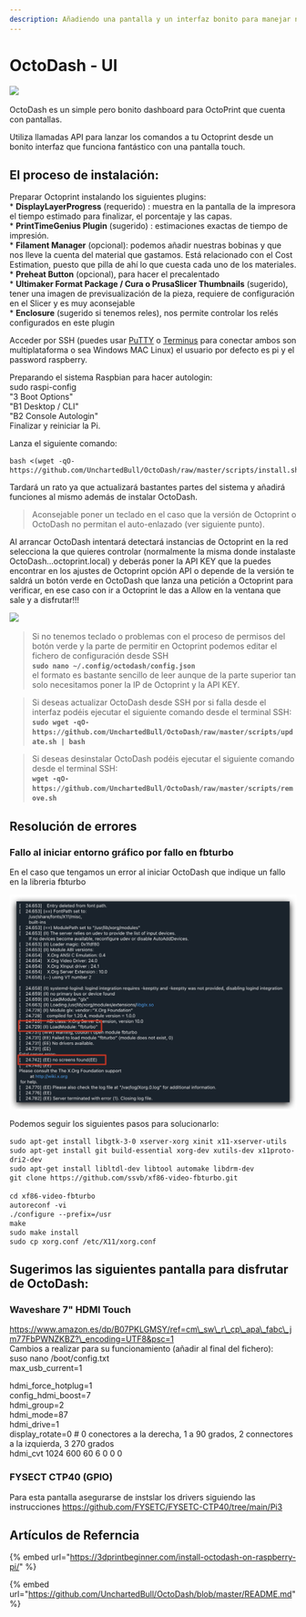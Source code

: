 ```yaml
---
description: Añadiendo una pantalla y un interfaz bonito para manejar nuestro Octoprint
---
```


# OctoDash - UI

![](https://lh5.googleusercontent.com/1Vs7rR5dESwn2fc5X1KEzqb7F2EdzKUXIprXvYQS6w6mQVSwwpKD2YXDN8tlJaKphKuMSDgF3NV61dtfIzSKl2zPJHfY767CrzdkypY52aDp4M6Nfkst0nRCfhK4gpPaKQogHqvt)

OctoDash es un simple pero bonito dashboard para OctoPrint que cuenta con pantallas.

Utiliza llamadas API para lanzar los comandos a tu Octoprint desde un bonito interfaz que funciona fantástico con una pantalla touch.

## El proceso de instalación:

Preparar Octoprint instalando los siguientes plugins:  
\* **DisplayLayerProgress** \(requerido\) : muestra en la pantalla de la impresora el tiempo estimado para finalizar, el porcentaje y las capas.  
\* **PrintTimeGenius Plugin** \(sugerido\) : estimaciones exactas de tiempo de impresión.  
\* **Filament Manager** \(opcional\): podemos añadir nuestras bobinas y que nos lleve la cuenta del material que gastamos. Está relacionado con el Cost Estimation, puesto que pilla de ahí lo que cuesta cada uno de los materiales.  
\* **Preheat Button** \(opcional\), para hacer el precalentado  
\* **Ultimaker Format Package / Cura o PrusaSlicer Thumbnails** \(sugerido\), tener una imagen de previsualización de la pieza, requiere de configuración en el Slicer y es muy aconsejable  
\* **Enclosure** \(sugerido si tenemos reles\), nos permite controlar los relés configurados en este plugin

Acceder por SSH \(puedes usar [PuTTY](https://www.putty.org/) o [Terminus](https://termius.com/) para conectar ambos son multiplataforma o sea Windows MAC Linux\) el usuario por defecto es pi y el password raspberry.

Preparando el sistema Raspbian para hacer autologin:  
sudo raspi-config  
"3 Boot Options"  
"B1 Desktop / CLI"  
"B2 Console Autologin"  
Finalizar y reiniciar la Pi.

Lanza el siguiente comando:

```text
bash <(wget -qO- https://github.com/UnchartedBull/OctoDash/raw/master/scripts/install.sh)
```

Tardará un rato ya que actualizará bastantes partes del sistema y añadirá funciones al mismo además de instalar OctoDash.

> Aconsejable poner un teclado en el caso que la versión de Octoprint o OctoDash no permitan el auto-enlazado \(ver siguiente punto\).

Al arrancar OctoDash intentará detectará instancias de Octoprint en la red selecciona la que quieres controlar \(normalmente la misma donde instalaste OctoDash...octoprint.local\) y deberás poner la API KEY que la puedes encontrar en los ajustes de Octoprint opción API o depende de la versión te saldrá un botón verde en OctoDash que lanza una petición a Octoprint para verificar, en ese caso con ir a Octoprint le das a Allow en la ventana que sale y a disfrutar!!!

![](https://lh4.googleusercontent.com/ugNgFLwbFaXCvhC0XG6lpiJLcjXMKarRDXRQie6Wtpnh2ixjYPF81oQjy01SbZnZnzA4Y9LdJ0ruoujRTwmvdjxNOQwdQHc6jyzDm2TCwqJeXJdgidn97a9ZT2ChmFaYqjt-EmNs)

> Si no tenemos teclado o problemas con el proceso de permisos del botón verde y la parte de permitir en Octoprint podemos editar el fichero de configuración desde SSH  
> **`sudo nano ~/.config/octodash/config.json`**  
> el formato es bastante sencillo de leer aunque de la parte superior tan solo necesitamos poner la IP de Octoprint y la API KEY.

> Si deseas actualizar OctoDash desde SSH por si falla desde el interfaz podéis ejecutar el siguiente comando desde el terminal SSH:  
> **`sudo wget -qO- https://github.com/UnchartedBull/OctoDash/raw/master/scripts/update.sh | bash`**

> Si deseas desinstalar OctoDash podéis ejecutar el siguiente comando desde el terminal SSH:  
> **`wget -qO- https://github.com/UnchartedBull/OctoDash/raw/master/scripts/remove.sh`**

## Resolución de errores

### Fallo al iniciar entorno gráfico por fallo en fbturbo

En el caso que tengamos un error al iniciar OctoDash que indique un fallo en la libreria fbturbo 

![](../.gitbook/assets/image%20%28169%29.png)

Podemos seguir los siguientes pasos para solucionarlo:

```text
sudo apt-get install libgtk-3-0 xserver-xorg xinit x11-xserver-utils
sudo apt-get install git build-essential xorg-dev xutils-dev x11proto-dri2-dev
sudo apt-get install libltdl-dev libtool automake libdrm-dev
git clone https://github.com/ssvb/xf86-video-fbturbo.git

cd xf86-video-fbturbo
autoreconf -vi
./configure --prefix=/usr
make
sudo make install
sudo cp xorg.conf /etc/X11/xorg.conf
```

## Sugerimos las siguientes pantalla para disfrutar de OctoDash:

### Waveshare 7" HDMI Touch

https://www.amazon.es/dp/B07PKLGMSY/ref=cm\_sw\_r\_cp\_apa\_fabc\_jm77FbPWNZKBZ?\_encoding=UTF8&psc=1  
Cambios a realizar para su funcionamiento \(añadir al final del fichero\):  
suso nano /boot/config.txt  
max\_usb\_current=1

hdmi\_force\_hotplug=1  
config\_hdmi\_boost=7  
hdmi\_group=2  
hdmi\_mode=87  
hdmi\_drive=1  
display\_rotate=0 \# 0 conectores a la derecha, 1 a 90 grados, 2 connectores a la izquierda, 3 270 grados  
hdmi\_cvt 1024 600 60 6 0 0 0

### **FYSECT CTP40 \(GPIO\)**

Para esta pantalla asegurarse de instslar los drivers siguiendo las instrucciones https://github.com/FYSETC/FYSETC-CTP40/tree/main/Pi3

## Artículos de Referncia

{% embed url="https://3dprintbeginner.com/install-octodash-on-raspberry-pi/" %}

{% embed url="https://github.com/UnchartedBull/OctoDash/blob/master/README.md" %}




